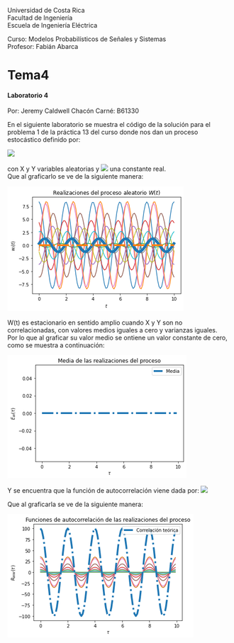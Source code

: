 Universidad de Costa Rica  
Facultad de Ingeniería  
Escuela de Ingeniería Eléctrica  

Curso: Modelos Probabilísticos de Señales y Sistemas  
Profesor: Fabián Abarca  

# Tema4 
#### Laboratorio 4 ####


Por: Jeremy Caldwell Chacón 
Carné: B61330


En el siguiente laboratorio se muestra el código de la solución para el problema 1 de la práctica 13 del curso
donde nos dan un proceso estocástico definido por:  

<img src="https://latex.codecogs.com/svg.latex?W(t)=Xcos(\omega_0t)+Ysin(\omega_0t)"/>  

con X y Y variables aleatorias y <img src="https://latex.codecogs.com/svg.latex?\omega_0"/>  una constante real.  
Que al graficarlo se ve de la siguiente manera:  

![GitHub ProcesoAleatorio](/ProcesoAleatorio.png) 

W(t) es estacionario en sentido amplio cuando X y Y son no correlacionadas, con valores medios iguales a cero y varianzas iguales.  
Por lo que al graficar su valor medio se ontiene un valor constante de cero, como se muestra a continuación:

![GitHub Media](/Media.png)

Y se encuentra que la función de autocorrelación viene dada por:
<img src="https://latex.codecogs.com/svg.latex?R_{WW}=\sigma^2cos(\omega_0\tau)"/> 

Que al graficarla se ve de la siguiente manera:

![GitHub Autocorrelacion](/Autocorrelación.png)
